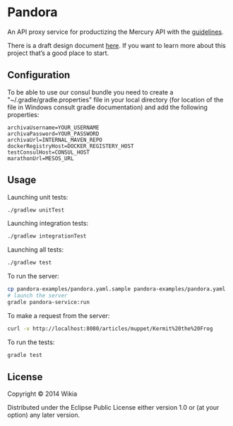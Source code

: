 # Pandora

An API proxy service for productizing the Mercury API with the
[guidelines](https://github.com/Wikia/guidelines/tree/master/APIDesign).


There is a draft design document [here](DESIGN.md). If you want to learn more
about this project that’s a good place to start.

## Configuration

To be able to use our consul bundle you need to create a "~/.gradle/gradle.properties" file in your local directory (for location of the file in Windows consult gradle documentation) and add the following properties:
```
archivaUsername=YOUR_USERNAME
archivaPassword=YOUR_PASSWORD
archivaUrl=INTERNAL_MAVEN_REPO
dockerRegistryHost=DOCKER_REGISTERY_HOST
testConsulHost=CONSUL_HOST
marathonUrl=MESOS_URL
```

## Usage

Launching unit tests:
```bash
./gradlew unitTest
```

Launching integration tests:
```bash
./gradlew integrationTest
```

Launching all tests:
```bash
./gradlew test
```

To run the server:

```bash
cp pandora-examples/pandora.yaml.sample pandora-examples/pandora.yaml
# launch the server
gradle pandora-service:run
```

To make a request from the server:

```bash
curl -v http://localhost:8080/articles/muppet/Kermit%20the%20Frog
```

To run the tests:

```bash
gradle test
```

## License

Copyright © 2014 Wikia

Distributed under the Eclipse Public License either version 1.0 or (at
your option) any later version.
